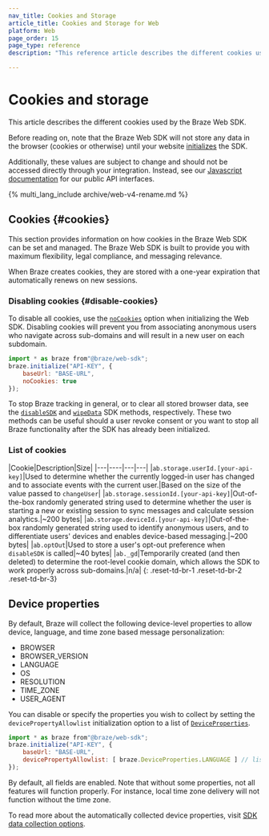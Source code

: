 ```yaml
---
nav_title: Cookies and Storage
article_title: Cookies and Storage for Web
platform: Web
page_order: 15
page_type: reference
description: "This reference article describes the different cookies used by the Braze Web SDK."

---
```


# Cookies and storage

This article describes the different cookies used by the Braze Web SDK.

Before reading on, note that the Braze Web SDK will not store any data in the browser (cookies or otherwise) until your website [initializes][5] the SDK.

Additionally, these values are subject to change and should not be accessed directly through your integration. Instead, see our [Javascript documentation][1] for our public API interfaces.

{% multi_lang_include archive/web-v4-rename.md %}

## Cookies {#cookies}

This section provides information on how cookies in the Braze Web SDK can be set and managed. The Braze Web SDK is built to provide you with maximum flexibility, legal compliance, and messaging relevance.

When Braze creates cookies, they are stored with a one-year expiration that automatically renews on new sessions.

### Disabling cookies {#disable-cookies}

To disable all cookies, use the [`noCookies`][6] option when initializing the Web SDK. 
Disabling cookies will prevent you from associating anonymous users who navigate across sub-domains and will result in a new user on each subdomain.

```javascript
import * as braze from"@braze/web-sdk";
braze.initialize("API-KEY", {
    baseUrl: "BASE-URL",
    noCookies: true
});
```

To stop Braze tracking in general, or to clear all stored browser data, see the [`disableSDK`][3] and [`wipeData`][4] SDK methods, respectively. These two methods can be useful should a user revoke consent or you want to stop all Braze functionality after the SDK has already been initialized.

### List of cookies

|Cookie|Description|Size|
|---|----|---|---|
|`ab.storage.userId.[your-api-key]`|Used to determine whether the currently logged-in user has changed and to associate events with the current user.|Based on the size of the value passed to `changeUser`|
|`ab.storage.sessionId.[your-api-key]`|Out-of-the-box randomly generated string used to determine whether the user is starting a new or existing session to sync messages and calculate session analytics.|~200 bytes|
|`ab.storage.deviceId.[your-api-key]`|Out-of-the-box randomly generated string used to identify anonymous users, and to differentiate users' devices and enables device-based messaging.|~200 bytes|
|`ab.optOut`|Used to store a user's opt-out preference when `disableSDK` is called|~40 bytes|
|`ab._gd`|Temporarily created (and then deleted) to determine the root-level cookie domain, which allows the SDK to work properly across sub-domains.|n/a|
{: .reset-td-br-1 .reset-td-br-2 .reset-td-br-3}

## Device properties

By default, Braze will collect the following device-level properties to allow device, language, and time zone based message personalization:

* BROWSER
* BROWSER_VERSION
* LANGUAGE
* OS
* RESOLUTION
* TIME_ZONE
* USER_AGENT

You can disable or specify the properties you wish to collect by setting the `devicePropertyAllowlist` initialization option to a list of [`DeviceProperties`][2]. 

```javascript
import * as braze from"@braze/web-sdk";
braze.initialize("API-KEY", {
    baseUrl: "BASE-URL",
    devicePropertyAllowlist: [ braze.DeviceProperties.LANGUAGE ] // list of `DeviceProperties` you want to collect
});
```

By default, all fields are enabled. Note that without some properties, not all features will function properly. For instance, local time zone delivery will not function without the time zone.

To read more about the automatically collected device properties, visit [SDK data collection options]({{site.baseurl}}/user_guide/data_and_analytics/user_data_collection/sdk_data_collection/). 


[1]: https://js.appboycdn.com/web-sdk/latest/doc/modules/braze.html
[2]: https://js.appboycdn.com/web-sdk/latest/doc/classes/braze.deviceproperties.html
[3]: https://js.appboycdn.com/web-sdk/latest/doc/modules/braze.html#disableSDK
[4]: https://js.appboycdn.com/web-sdk/latest/doc/modules/braze.html#wipedata
[5]: https://js.appboycdn.com/web-sdk/latest/doc/modules/braze.html#initialize
[6]: https://js.appboycdn.com/web-sdk/latest/doc/modules/braze.html#initializationoptions
